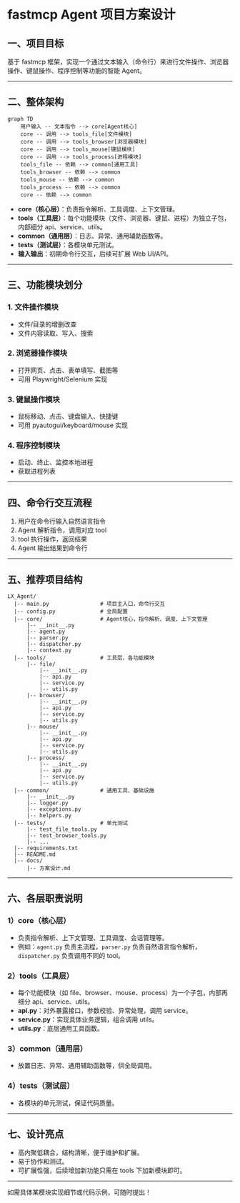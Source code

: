# fastmcp Agent 项目方案设计

## 一、项目目标
基于 fastmcp 框架，实现一个通过文本输入（命令行）来进行文件操作、浏览器操作、键鼠操作、程序控制等功能的智能 Agent。

---

## 二、整体架构

```mermaid
graph TD
    用户输入 -- 文本指令 --> core[Agent核心]
    core -- 调用 --> tools_file[文件模块]
    core -- 调用 --> tools_browser[浏览器模块]
    core -- 调用 --> tools_mouse[键鼠模块]
    core -- 调用 --> tools_process[进程模块]
    tools_file -- 依赖 --> common[通用工具]
    tools_browser -- 依赖 --> common
    tools_mouse -- 依赖 --> common
    tools_process -- 依赖 --> common
    core -- 依赖 --> common
```

- **core（核心层）**：负责指令解析、工具调度、上下文管理。
- **tools（工具层）**：每个功能模块（文件、浏览器、键鼠、进程）为独立子包，内部细分 api、service、utils。
- **common（通用层）**：日志、异常、通用辅助函数等。
- **tests（测试层）**：各模块单元测试。
- **输入输出**：初期命令行交互，后续可扩展 Web UI/API。

---

## 三、功能模块划分

### 1. 文件操作模块
- 文件/目录的增删改查
- 文件内容读取、写入、搜索

### 2. 浏览器操作模块
- 打开网页、点击、表单填写、截图等
- 可用 Playwright/Selenium 实现

### 3. 键鼠操作模块
- 鼠标移动、点击、键盘输入、快捷键
- 可用 pyautogui/keyboard/mouse 实现

### 4. 程序控制模块
- 启动、终止、监控本地进程
- 获取进程列表

---

## 四、命令行交互流程

1. 用户在命令行输入自然语言指令
2. Agent 解析指令，调用对应 tool
3. tool 执行操作，返回结果
4. Agent 输出结果到命令行

---

## 五、推荐项目结构

```
LX_Agent/
  |-- main.py                # 项目主入口，命令行交互
  |-- config.py              # 全局配置
  |-- core/                  # Agent核心，指令解析、调度、上下文管理
      |-- __init__.py
      |-- agent.py
      |-- parser.py
      |-- dispatcher.py
      |-- context.py
  |-- tools/                 # 工具层，各功能模块
      |-- file/
          |-- __init__.py
          |-- api.py
          |-- service.py
          |-- utils.py
      |-- browser/
          |-- __init__.py
          |-- api.py
          |-- service.py
          |-- utils.py
      |-- mouse/
          |-- __init__.py
          |-- api.py
          |-- service.py
          |-- utils.py
      |-- process/
          |-- __init__.py
          |-- api.py
          |-- service.py
          |-- utils.py
  |-- common/                # 通用工具、基础设施
      |-- __init__.py
      |-- logger.py
      |-- exceptions.py
      |-- helpers.py
  |-- tests/                 # 单元测试
      |-- test_file_tools.py
      |-- test_browser_tools.py
      |-- ...
  |-- requirements.txt
  |-- README.md
  |-- docs/
      |-- 方案设计.md
```

---

## 六、各层职责说明

### 1）core（核心层）
- 负责指令解析、上下文管理、工具调度、会话管理等。
- 例如：`agent.py` 负责主流程，`parser.py` 负责自然语言指令解析，`dispatcher.py` 负责调用不同的 tool。

### 2）tools（工具层）
- 每个功能模块（如 file、browser、mouse、process）为一个子包，内部再细分 api、service、utils。
- **api.py**：对外暴露接口，参数校验、异常处理，调用 service。
- **service.py**：实现具体业务逻辑，组合调用 utils。
- **utils.py**：底层通用工具函数。

### 3）common（通用层）
- 放置日志、异常、通用辅助函数等，供全局调用。

### 4）tests（测试层）
- 各模块的单元测试，保证代码质量。

---

## 七、设计亮点

- 高内聚低耦合，结构清晰，便于维护和扩展。
- 易于协作和测试。
- 可扩展性强，后续增加新功能只需在 tools 下加新模块即可。

---

如需具体某模块实现细节或代码示例，可随时提出！ 